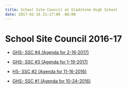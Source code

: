 ```yaml
---
title: School Site Council at Gladstone High School
date: 2017-02-16 21:17:00 -08:00
---
```


# School Site Council 2016-17

- [GHS- SSC #4 (Agenda for 2-16-2017)](http://links.schoolloop.com/link/rd?href=736c5f6c696e6b6666303163633065623266687474703a2f2f6768732d617573642d63612e7363686f6f6c6c6f6f702e636f6d2f66696c652f313330313735323531303336352f313334353237393135373034312f313633353433303534373739333538393930302e706466)

- [GHS- SSC #3 (Agenda for 1-19-2017)](http://links.schoolloop.com/link/rd?href=736c5f6c696e6b6666303163633065623266687474703a2f2f6768732d617573642d63612e7363686f6f6c6c6f6f702e636f6d2f66696c652f313330313735323531303336352f313334353237393135373034312f313833383039373435363537333334393730322e706466)

- [HS- SSC #2 (Agenda for 11-16-2016)](http://links.schoolloop.com/link/rd?href=736c5f6c696e6b6666303163633065623266687474703a2f2f6768732d617573642d63612e7363686f6f6c6c6f6f702e636f6d2f66696c652f313330313735323531303336352f313334353237393135373034312f3136393431303331313336323733393637312e706466)

- [GHS- SSC #1 (Agenda for 10-24-2016)](http://links.schoolloop.com/link/rd?href=736c5f6c696e6b6666303163633065623266687474703a2f2f6768732d617573642d63612e7363686f6f6c6c6f6f702e636f6d2f66696c652f313330313735323531303336352f313334353237393135373034312f323937343431323539333732373138323738312e706466)